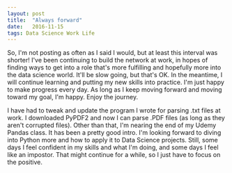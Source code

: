 ```yaml
---
layout: post
title:  "Always forward"
date:   2016-11-15
tags: Data Science Work Life
---
```

So, I'm not posting as often as I said I would, but at least this interval was shorter! I've been continuing to build the network at work, in hopes of finding ways to get into a role that's more fulfilling and hopefully more into the data science world. It'll be slow going, but that's OK. In the meantime, I will continue learning and putting my new skills into practice. I'm just happy to make progress every day. As long as I keep moving forward and moving toward my goal, I'm happy. Enjoy the journey.

I have had to tweak and update the program I wrote for parsing .txt files at work. I downloaded PyPDF2 and now I can parse .PDF files (as long as they aren't corrupted files). Other than that, I'm nearing the end of my Udemy Pandas class. It has been a pretty good intro. I'm looking forward to diving into Python more and how to apply it to Data Science projects. Still, some days I feel confident in my skills and what I'm doing, and some days I feel like an impostor. That might continue for a while, so I just have to focus on the positive. 
